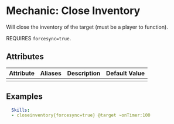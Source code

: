 Mechanic: Close Inventory
=========================

Will close the inventory of the target (must be a player to function).

REQUIRES `forcesync=true`.

Attributes
----------

| Attribute | Aliases | Description | Default Value |
|-----------|---------|-------------|---------------|
|   | | |   |

  

Examples
--------
```yaml
  Skills:
  - closeinventory{forcesync=true} @target ~onTimer:100
```